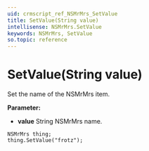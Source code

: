 ```yaml
---
uid: crmscript_ref_NSMrMrs_SetValue
title: SetValue(String value)
intellisense: NSMrMrs.SetValue
keywords: NSMrMrs, SetValue
so.topic: reference
---
```


# SetValue(String value)

Set the name of the NSMrMrs item.

**Parameter:** 
 - **value** String NSMrMrs name.

```crmscript
NSMrMrs thing;
thing.SetValue("frotz");
```

